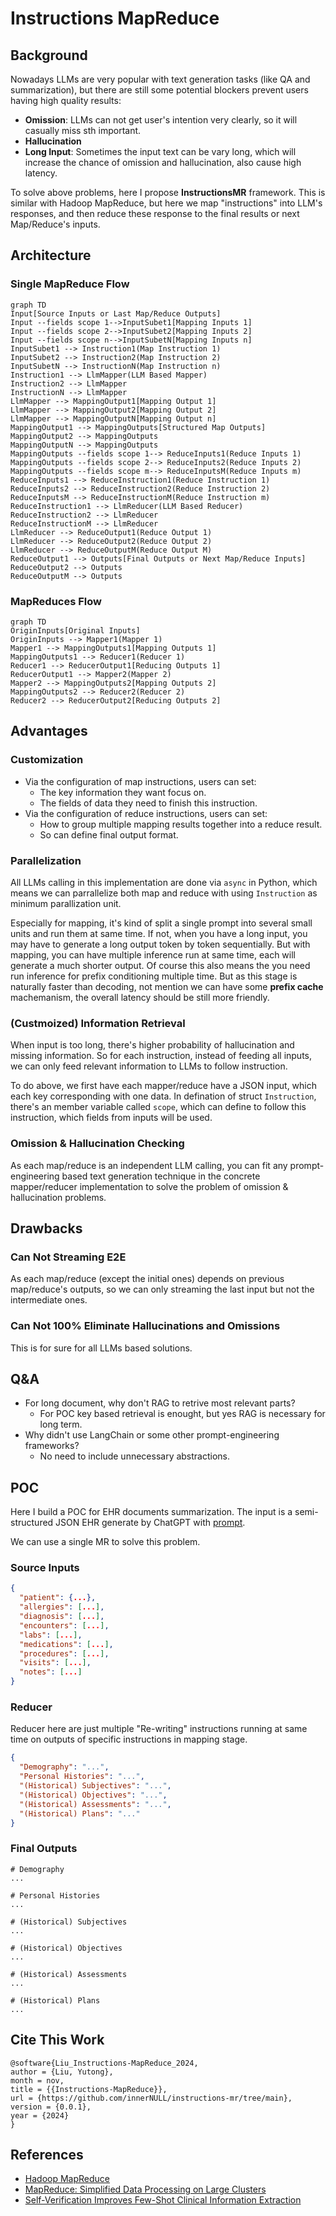 # Instructions MapReduce
## Background
Nowadays LLMs are very popular with text generation tasks (like QA and summarization), but there are still some potential blockers prevent users having high quality results:
* **Omission**: LLMs can not get user's intention very clearly, so it will casually miss sth important.
* **Hallucination**
* **Long Input**: Sometimes the input text can be vary long, which will increase the chance of omission and hallucination, also cause high latency.

To solve above problems, here I propose **InstructionsMR** framework. This is similar with Hadoop MapReduce, but here we map "instructions" into LLM's responses, and then reduce these response to the final results or next Map/Reduce's inputs.

## Architecture
### Single MapReduce Flow
```mermaid
graph TD
Input[Source Inputs or Last Map/Reduce Outputs]
Input --fields scope 1-->InputSubet1[Mapping Inputs 1]
Input --fields scope 2-->InputSubet2[Mapping Inputs 2]
Input --fields scope n-->InputSubetN[Mapping Inputs n]
InputSubet1 --> Instruction1(Map Instruction 1)
InputSubet2 --> Instruction2(Map Instruction 2)
InputSubetN --> InstructionN(Map Instruction n)
Instruction1 --> LlmMapper(LLM Based Mapper)
Instruction2 --> LlmMapper
InstructionN --> LlmMapper 
LlmMapper --> MappingOutput1[Mapping Output 1]
LlmMapper --> MappingOutput2[Mapping Output 2]
LlmMapper --> MappingOutputN[Mapping Output n]
MappingOutput1 --> MappingOutputs[Structured Map Outputs]
MappingOutput2 --> MappingOutputs 
MappingOutputN --> MappingOutputs
MappingOutputs --fields scope 1--> ReduceInputs1(Reduce Inputs 1)
MappingOutputs --fields scope 2--> ReduceInputs2(Reduce Inputs 2)
MappingOutputs --fields scope m--> ReduceInputsM(Reduce Inputs m)
ReduceInputs1 --> ReduceInstruction1(Reduce Instruction 1)
ReduceInputs2 --> ReduceInstruction2(Reduce Instruction 2)
ReduceInputsM --> ReduceInstructionM(Reduce Instruction m)
ReduceInstruction1 --> LlmReducer(LLM Based Reducer)
ReduceInstruction2 --> LlmReducer 
ReduceInstructionM --> LlmReducer 
LlmReducer --> ReduceOutput1(Reduce Output 1)
LlmReducer --> ReduceOutput2(Reduce Output 2)
LlmReducer --> ReduceOutputM(Reduce Output M)
ReduceOutput1 --> Outputs[Final Outputs or Next Map/Reduce Inputs]
ReduceOutput2 --> Outputs
ReduceOutputM --> Outputs 
```

### MapReduces Flow
```mermaid
graph TD
OriginInputs[Original Inputs]
OriginInputs --> Mapper1(Mapper 1)
Mapper1 --> MappingOutputs1[Mapping Outputs 1]
MappingOutputs1 --> Reducer1(Reducer 1)
Reducer1 --> ReducerOutput1[Reducing Outputs 1]
ReducerOutput1 --> Mapper2(Mapper 2)
Mapper2 --> MappingOutputs2[Mapping Outputs 2]
MappingOutputs2 --> Reducer2(Reducer 2)
Reducer2 --> ReducerOutput2[Reducing Outputs 2]
```

## Advantages
### Customization
* Via the configuration of map instructions, users can set:
  * The key information they want focus on.
  * The fields of data they need to finish this instruction.
* Via the configuration of reduce instructions, users can set:
  * How to group multiple mapping results together into a reduce result.
  * So can define final output format.

### Parallelization
All LLMs calling in this implementation are done via `async` in Python, which means we can parrallelize both map and reduce with using `Instruction` as minimum parallization unit.

Especially for mapping, it's kind of split a single prompt into several small units and run them at same time. If not, when you have a long input, you may have to generate a long output token by token sequentially. But with mapping, you can have multiple inference run at same time, each will generate a much shorter output. Of course this also means the you need run inference for prefix conditioning multiple time. But as this stage is naturally faster than decoding, not mention we can have some **prefix cache** machemanism, the overall latency should be still more friendly.

### (Custmoized) Information Retrieval
When input is too long, there's higher probability of hallucination and missing information. So for each instruction, instead of feeding all inputs, we can only feed relevant information to LLMs to follow instruction.

To do above, we first have each mapper/reduce have a JSON input, which each key corresponding with one data. In defination of struct `Instruction`, there's an member variable called `scope`, which can define to follow this instruction, which fields from inputs will be used.

### Omission & Hallucination Checking
As each map/reduce is an independent LLM calling, you can fit any prompt-engineering based text generation technique in the concrete mapper/reducer implementation to solve the problem of omission & hallucination problems.

## Drawbacks
### Can Not Streaming E2E
As each map/reduce (except the initial ones) depends on previous map/reduce's outputs, so we can only streaming the last input but not the intermediate ones.
### Can Not 100% Eliminate Hallucinations and Omissions
This is for sure for all LLMs based solutions.

## Q&A
* For long document, why don't RAG to retrive most relevant parts?
  * For POC key based retrieval is enought, but yes RAG is necessary for long term.
* Why didn't use LangChain or some other prompt-engineering frameworks?
  * No need to include unnecessary abstractions.

## POC
Here I build a POC for EHR documents summarization. The input is a semi-structured JSON EHR generate by ChatGPT with [prompt](https://chatgpt.com/share/6737c642-68ac-800d-ab0f-e3403a3dad89).

We can use a single MR to solve this problem.

### Source Inputs
```json
{
  "patient": {...},
  "allergies": [...],
  "diagnosis": [...],
  "encounters": [...],
  "labs": [...],
  "medications": [...],
  "procedures": [...],
  "visits": [...],
  "notes": [...]
}
```

### Reducer
Reducer here are just multiple "Re-writing" instructions running at same time on outputs of specific instructions in mapping stage.

```json
{
  "Demography": "...",
  "Personal Histories": "...",
  "(Historical) Subjectives": "...",
  "(Historical) Objectives": "...",
  "(Historical) Assessments": "...",
  "(Historical) Plans": "..."  
}
```

### Final Outputs
```
# Demography
...

# Personal Histories
...

# (Historical) Subjectives
...

# (Historical) Objectives
...

# (Historical) Assessments
...

# (Historical) Plans
... 
```

## Cite This Work
```
@software{Liu_Instructions-MapReduce_2024,
author = {Liu, Yutong},
month = nov,
title = {{Instructions-MapReduce}},
url = {https://github.com/innerNULL/instructions-mr/tree/main},
version = {0.0.1},
year = {2024}
}
```

## References
* [Hadoop MapReduce](https://hadoop.apache.org/docs/r1.2.1/mapred_tutorial.html)
* [MapReduce: Simplified Data Processing on Large Clusters](https://static.googleusercontent.com/media/research.google.com/en//archive/mapreduce-osdi04.pdf)
* [Self-Verification Improves Few-Shot Clinical Information Extraction](https://arxiv.org/abs/2306.00024)
